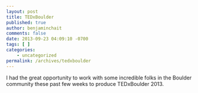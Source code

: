 ```yaml
---
layout: post
title: TEDxBoulder
published: true
author: benjaminchait
comments: false
date: 2013-09-23 04:09:10 -0700
tags: [ ]
categories:
    - uncategorized
permalink: /archives/tedxboulder
---
```

I had the great opportunity to work with some incredible folks in the Boulder community these past few weeks to produce TEDxBoulder 2013.
